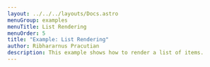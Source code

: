 ```yaml
---
layout: ../../../layouts/Docs.astro
menuGroup: examples
menuTitle: List Rendering
menuOrder: 5
title: "Example: List Rendering"
author: Ribhararnus Pracutian
description: This example shows how to render a list of items.
---
```


<sb-viewer id="web-platform-d8mkd5" height="100vh"></sb-viewer>
